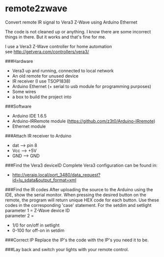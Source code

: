 # remote2zwave
Convert remote IR signal to Vera3 Z-Wave using Arduino Ethernet

The code is not cleaned up or anything. I know there are some incorrect things in there. But it works and that's fine for me.

I use a Vera3 Z-Wave controller for home automation<br>
see http://getvera.com/controllers/vera3/

###Hardware
- Vera3 up and running, connected to local network
- An old remote for unused device
- IR receiver (I use TSOP1838)
- Arduino Ethernet (+ serial to usb module for programming purposes)
- Some wires
- a box to build the project into

###Software
- Arduino IDE 1.6.5
- Arduino-IRRemote module (https://github.com/z3t0/Arduino-IRremote)
- Ethernet module

###Attach IR receiver to Arduino
- dat --> pin 8
- Vcc --> +5V
- GND --> GND

###Find the Vera3 deviceID
Complete Vera3 configuration can be found in:
- http://veraip.local/port_3480/data_request?id=lu_sdata&output_format=xml

###Find the IR codes
After uploading the source to the Arduino using the IDE, show the serial monitor. 
When pressing the desired button on the remote, the program will return unique HEX code for each button.
Use these codes in the corresponding 'case' statement.
For the setdim and setlight parameter 1 = Z-Wave device ID<br>
parameter 2 = 
- 1/0 for on/off in setlight
- 0-100 for off-on in setdim

###Correct IP
Replace the IP's the code with the IP's you need it to be.

###Lay back and switch your lights with your remote control.
